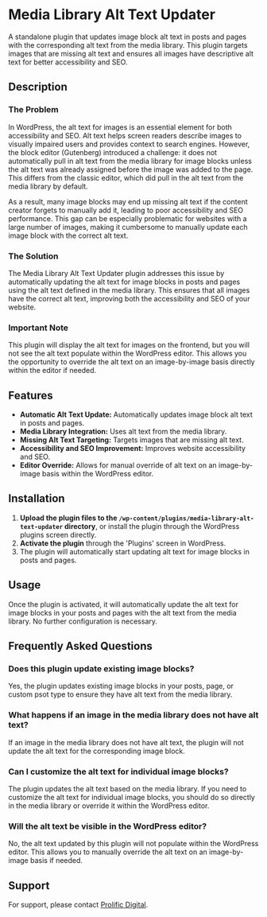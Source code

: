 # Media Library Alt Text Updater

A standalone plugin that updates image block alt text in posts and pages with the corresponding alt text from the media library. This plugin targets images that are missing alt text and ensures all images have descriptive alt text for better accessibility and SEO.

## Description

### The Problem

In WordPress, the alt text for images is an essential element for both accessibility and SEO. Alt text helps screen readers describe images to visually impaired users and provides context to search engines. However, the block editor (Gutenberg) introduced a challenge: it does not automatically pull in alt text from the media library for image blocks unless the alt text was already assigned before the image was added to the page. This differs from the classic editor, which did pull in the alt text from the media library by default.

As a result, many image blocks may end up missing alt text if the content creator forgets to manually add it, leading to poor accessibility and SEO performance. This gap can be especially problematic for websites with a large number of images, making it cumbersome to manually update each image block with the correct alt text.

### The Solution

The Media Library Alt Text Updater plugin addresses this issue by automatically updating the alt text for image blocks in posts and pages using the alt text defined in the media library. This ensures that all images have the correct alt text, improving both the accessibility and SEO of your website.

### Important Note

This plugin will display the alt text for images on the frontend, but you will not see the alt text populate within the WordPress editor. This allows you the opportunity to override the alt text on an image-by-image basis directly within the editor if needed.

## Features

- **Automatic Alt Text Update:** Automatically updates image block alt text in posts and pages.
- **Media Library Integration:** Uses alt text from the media library.
- **Missing Alt Text Targeting:** Targets images that are missing alt text.
- **Accessibility and SEO Improvement:** Improves website accessibility and SEO.
- **Editor Override:** Allows for manual override of alt text on an image-by-image basis within the WordPress editor.

## Installation

1. **Upload the plugin files to the `/wp-content/plugins/media-library-alt-text-updater` directory**, or install the plugin through the WordPress plugins screen directly.
2. **Activate the plugin** through the 'Plugins' screen in WordPress.
3. The plugin will automatically start updating alt text for image blocks in posts and pages.

## Usage

Once the plugin is activated, it will automatically update the alt text for image blocks in your posts and pages with the alt text from the media library. No further configuration is necessary.

## Frequently Asked Questions

### Does this plugin update existing image blocks?

Yes, the plugin updates existing image blocks in your posts, page, or custom psot type to ensure they have alt text from the media library.

### What happens if an image in the media library does not have alt text?

If an image in the media library does not have alt text, the plugin will not update the alt text for the corresponding image block.

### Can I customize the alt text for individual image blocks?

The plugin updates the alt text based on the media library. If you need to customize the alt text for individual image blocks, you should do so directly in the media library or override it within the WordPress editor.

### Will the alt text be visible in the WordPress editor?

No, the alt text updated by this plugin will not populate within the WordPress editor. This allows you to manually override the alt text on an image-by-image basis if needed.

## Support

For support, please contact [Prolific Digital](mailto:support@prolificdigital.com).
